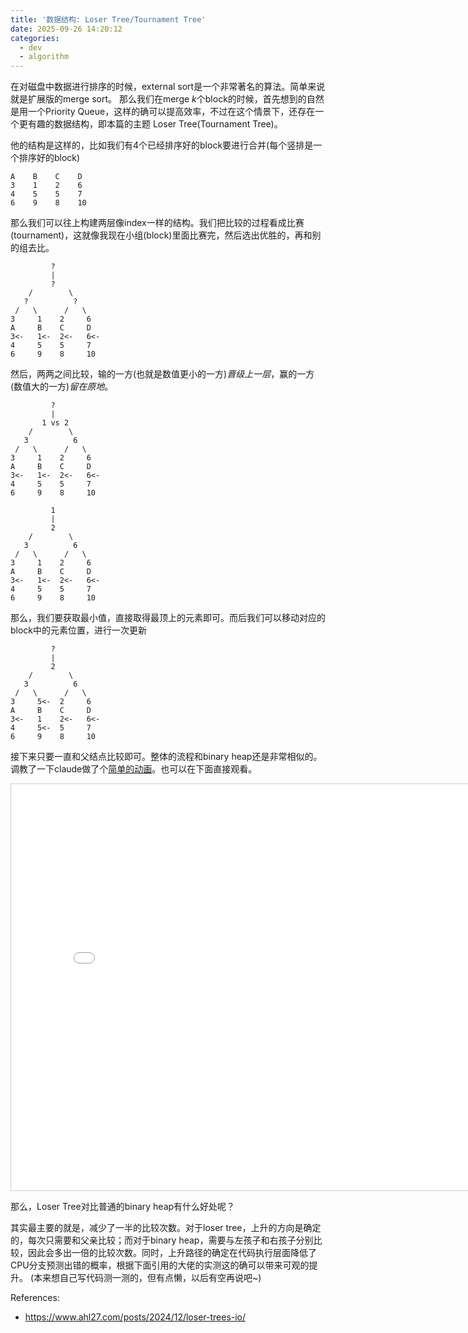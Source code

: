 ```yaml
---
title: '数据结构: Loser Tree/Tournament Tree'
date: 2025-09-26 14:20:12
categories: 
  - dev
  - algorithm
---
```


在对磁盘中数据进行排序的时候，external sort是一个非常著名的算法。简单来说就是扩展版的merge sort。
那么我们在merge $k$个block的时候，首先想到的自然是用一个Priority Queue，这样的确可以提高效率，不过在这个情景下，还存在一个更有趣的数据结构，即本篇的主题
Loser Tree(Tournament Tree)。

他的结构是这样的，比如我们有4个已经排序好的block要进行合并(每个竖排是一个排序好的block)
```
A    B    C    D
3    1    2    6
4    5    5    7
6    9    8    10
```

那么我们可以往上构建两层像index一样的结构。我们把比较的过程看成比赛(tournament)，这就像我现在小组(block)里面比赛完，然后选出优胜的，再和别的组去比。
```
         ?
         |
         ?
    /        \
   ?          ?
 /   \      /   \
3     1    2     6
A     B    C     D
3<-   1<-  2<-   6<-
4     5    5     7
6     9    8     10
```

然后，两两之间比较，输的一方(也就是数值更小的一方)*晋级上一层*，赢的一方(数值大的一方)*留在原地*。
```
         ?
         |
       1 vs 2
    /        \
   3          6
 /   \      /   \
3     1    2     6
A     B    C     D
3<-   1<-  2<-   6<-
4     5    5     7
6     9    8     10

         1
         |
         2
    /        \
   3          6
 /   \      /   \
3     1    2     6
A     B    C     D
3<-   1<-  2<-   6<-
4     5    5     7
6     9    8     10
```

那么，我们要获取最小值，直接取得最顶上的元素即可。而后我们可以移动对应的block中的元素位置，进行一次更新
```
         ?
         |
         2 
    /        \
   3          6
 /   \      /   \
3     5<-  2     6
A     B    C     D
3<-   1    2<-   6<-
4     5<-  5     7
6     9    8     10
```

接下来只要一直和父结点比较即可。整体的流程和binary heap还是非常相似的。调教了一下claude做了个[简单的动画](./loser-tree-anim.html)。也可以在下面直接观看。

<iframe src="./loser-tree-anim.html" width="800" height="650" style="border:1px solid #ccc;"></iframe>

那么，Loser Tree对比普通的binary heap有什么好处呢？

其实最主要的就是，减少了一半的比较次数。对于loser tree，上升的方向是确定的，每次只需要和父亲比较；而对于binary heap，需要与左孩子和右孩子分别比较，因此会多出一倍的比较次数。同时，上升路径的确定在代码执行层面降低了CPU分支预测出错的概率，根据下面引用的大佬的实测这的确可以带来可观的提升。
(本来想自己写代码测一测的，但有点懒，以后有空再说吧~)


References:
* https://www.ahl27.com/posts/2024/12/loser-trees-io/